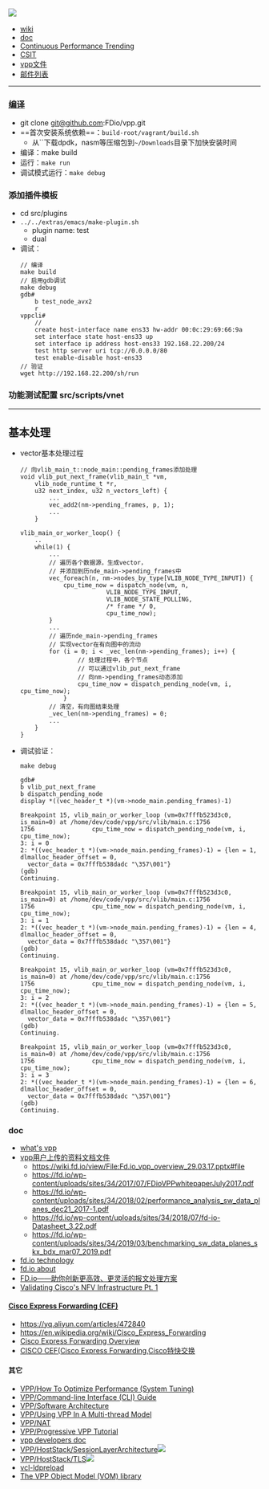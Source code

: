 ### ![](https://wiki.fd.io/images/0/0e/Fdio_logo_resized.png)
- [wiki](https://wiki.fd.io/)
- [doc](https://fdio-vpp.readthedocs.io)
- [Continuous Performance Trending](https://docs.fd.io/csit/master/trending/index.html)
- [CSIT](https://wiki.fd.io/view/CSIT)
- [vpp文件](https://wiki.fd.io/view/Presentations)
- [邮件列表](https://lists.fd.io/g/main/join)

---

### [编译](https://wiki.fd.io/view/VPP/Pulling,_Building,_Running,_Hacking_and_Pushing_VPP_Code)
- git clone git@github.com:FDio/vpp.git
- ==首次安装系统依赖==：`build-root/vagrant/build.sh`
    - 从``下载dpdk，nasm等压缩包到`~/Downloads`目录下加快安装时间
- 编译：make build
- 运行：`make run`
- 调试模式运行：`make debug`

### 添加插件模板
- cd src/plugins
- `../../extras/emacs/make-plugin.sh`
    - plugin name: test
    - dual
- 调试：
    ```
    // 编译
    make build
    // 启用gdb调试
    make debug
    gdb# 
        b test_node_avx2
        r
    vppcli#
        // 
        create host-interface name ens33 hw-addr 00:0c:29:69:66:9a
        set interface state host-ens33 up
        set interface ip address host-ens33 192.168.22.200/24
        test http server uri tcp://0.0.0.0/80
        test enable-disable host-ens33
    // 验证
    wget http://192.168.22.200/sh/run
    ```

### 功能测试配置 src/scripts/vnet
---
## 基本处理
- vector基本处理过程
    
    ```
    // 向vlib_main_t::node_main::pending_frames添加处理
    void vlib_put_next_frame(vlib_main_t *vm,
        vlib_node_runtime_t *r,
        u32 next_index, u32 n_vectors_left) {
            ...
            vec_add2(nm->pending_frames, p, 1);
            ...
        }
    
    vlib_main_or_worker_loop() {
        ..
        while(1) {
            ...
            // 遍历各个数据源，生成vector，
            // 并添加到历nde_main->pending_frames中
            vec_foreach(n, nm->nodes_by_type[VLIB_NODE_TYPE_INPUT]) {
                cpu_time_now = dispatch_node(vm, n,
                            VLIB_NODE_TYPE_INPUT,
                            VLIB_NODE_STATE_POLLING,
                            /* frame */ 0,
                            cpu_time_now);
            }
            ...
            // 遍历nde_main->pending_frames
            // 实现vector在有向图中的流动
            for (i = 0; i < _vec_len(nm->pending_frames); i++) {
                    // 处理过程中，各个节点
                    // 可以通过vlib_put_next_frame
                    // 向nm->pending_frames动态添加
                    cpu_time_now = dispatch_pending_node(vm, i, cpu_time_now);
                }
            // 清空，有向图结束处理
            _vec_len(nm->pending_frames) = 0;
            ...
        }
    }
    ```

- 调试验证：
    ```
    make debug
    
    gdb#
    b vlib_put_next_frame
    b dispatch_pending_node
    display *((vec_header_t *)(vm->node_main.pending_frames)-1)
    
    Breakpoint 15, vlib_main_or_worker_loop (vm=0x7fffb523d3c0, is_main=0) at /home/dev/code/vpp/src/vlib/main.c:1756
    1756                cpu_time_now = dispatch_pending_node(vm, i, cpu_time_now);
    3: i = 0
    2: *((vec_header_t *)(vm->node_main.pending_frames)-1) = {len = 1, dlmalloc_header_offset = 0, 
      vector_data = 0x7fffb538dadc "\357\001"}
    (gdb) 
    Continuing.
    
    Breakpoint 15, vlib_main_or_worker_loop (vm=0x7fffb523d3c0, is_main=0) at /home/dev/code/vpp/src/vlib/main.c:1756
    1756                cpu_time_now = dispatch_pending_node(vm, i, cpu_time_now);
    3: i = 1
    2: *((vec_header_t *)(vm->node_main.pending_frames)-1) = {len = 4, dlmalloc_header_offset = 0, 
      vector_data = 0x7fffb538dadc "\357\001"}
    (gdb) 
    Continuing.
    
    Breakpoint 15, vlib_main_or_worker_loop (vm=0x7fffb523d3c0, is_main=0) at /home/dev/code/vpp/src/vlib/main.c:1756
    1756                cpu_time_now = dispatch_pending_node(vm, i, cpu_time_now);
    3: i = 2
    2: *((vec_header_t *)(vm->node_main.pending_frames)-1) = {len = 5, dlmalloc_header_offset = 0, 
      vector_data = 0x7fffb538dadc "\357\001"}
    (gdb) 
    Continuing.
    
    Breakpoint 15, vlib_main_or_worker_loop (vm=0x7fffb523d3c0, is_main=0) at /home/dev/code/vpp/src/vlib/main.c:1756
    1756                cpu_time_now = dispatch_pending_node(vm, i, cpu_time_now);
    3: i = 3
    2: *((vec_header_t *)(vm->node_main.pending_frames)-1) = {len = 6, dlmalloc_header_offset = 0, 
      vector_data = 0x7fffb538dadc "\357\001"}
    (gdb) 
    Continuing.
    ```

### doc
- [what's vpp](https://wiki.fd.io/view/VPP/What_is_VPP%3F)
- [vpp用户上传的资料文档文件](https://wiki.fd.io/view/Presentations)
    - https://wiki.fd.io/view/File:Fd.io_vpp_overview_29.03.17.pptx#file
    - https://fd.io/wp-content/uploads/sites/34/2017/07/FDioVPPwhitepaperJuly2017.pdf
    - https://fd.io/wp-content/uploads/sites/34/2018/02/performance_analysis_sw_data_planes_dec21_2017-1.pdf
    - https://fd.io/wp-content/uploads/sites/34/2018/07/fd-io-Datasheet_3.22.pdf
    - https://fd.io/wp-content/uploads/sites/34/2019/03/benchmarking_sw_data_planes_skx_bdx_mar07_2019.pdf
- [fd.io technology](https://fd.io/technology/)
- [fd.io about](https://fd.io/about/)
- [FD.io——助你创新更高效、更灵活的报文处理方案](https://www.sdnlab.com/23064.html)
- [Validating Cisco's NFV Infrastructure Pt. 1
](https://www.lightreading.com/nfv/nfv-tests-and-trials/validating-ciscos-nfv-infrastructure-pt-1/d/d-id/718684?page_number=8)

#### [Cisco Express Forwarding (CEF)](https://www.cisco.com/c/en/us/support/docs/routers/12000-series-routers/47321-ciscoef.html?dtid=osscdc000283)
- https://yq.aliyun.com/articles/472840
- https://en.wikipedia.org/wiki/Cisco_Express_Forwarding
- [Cisco Express Forwarding Overview](https://www.cisco.com/c/en/us/td/docs/ios/12_2/switch/configuration/guide/fswtch_c/xcfcef.html)
- [CISCO CEF(Cisco Express Forwarding,Cisco特快交换](https://yq.aliyun.com/articles/452086?spm=a2c4e.11153940.0.0.5d9057ceTuYKEV)

#### 其它
- [VPP/How To Optimize Performance (System Tuning)](https://wiki.fd.io/view/VPP/How_To_Optimize_Performance_(System_Tuning))
- [VPP/Command-line Interface (CLI) Guide](https://wiki.fd.io/view/VPP/Command-line_Interface_(CLI)_Guide)
- [VPP/Software Architecture](https://wiki.fd.io/view/VPP/Software_Architecture)
- [VPP/Using VPP In A Multi-thread Model](https://wiki.fd.io/view/VPP/Using_VPP_In_A_Multi-thread_Model)
- [VPP/NAT](https://wiki.fd.io/view/VPP/NAT)
- [VPP/Progressive VPP Tutorial](https://wiki.fd.io/view/VPP/Progressive_VPP_Tutorial)
- [vpp developers doc](https://fdio-vpp.readthedocs.io/en/latest/gettingstarted/developers/)
- [VPP/HostStack/SessionLayerArchitecture![](https://wiki.fd.io/images/thumb/e/e2/Session_API.png/1100px-Session_API.png)](https://wiki.fd.io/view/VPP/HostStack/SessionLayerArchitecture)
- [VPP/HostStack/TLS![](https://wiki.fd.io/images/6/68/TLS_Application_Architecture.png)](https://wiki.fd.io/view/VPP/HostStack/TLS)
- [vcl-ldpreload](https://github.com/FDio/vpp/tree/master/extras/vcl-ldpreload)
- [The VPP Object Model (VOM) library](https://wiki.fd.io/view/VPP/VOM)
